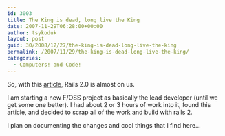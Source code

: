 ```yaml
---
id: 3003
title: The King is dead, long live the King
date: 2007-11-29T06:28:00+00:00
author: tsykoduk
layout: post
guid: 30/2008/12/27/the-king-is-dead-long-live-the-king
permalink: /2007/11/29/the-king-is-dead-long-live-the-king/
categories:
  - Computers! and Code!
---
```

<p>So, with this <a href="http://weblog.rubyonrails.com/2007/11/29/rails-2-0-release-candidate-2">article</a>, Rails 2.0 is almost on us.</p>


<p>I am starting a new F/OSS project as basically the lead developer (until we get some one better). I had about 2 or 3 hours of work into it, found this article, and decided to scrap all of the work and build with rails 2.</p>


<p>I plan on documenting the changes and cool things that I find here...</p>